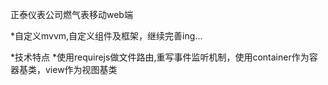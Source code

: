 正泰仪表公司燃气表移动web端

*自定义mvvm,自定义组件及框架，继续完善ing...

*技术特点
*使用requirejs做文件路由,重写事件监听机制，使用container作为容器基类，view作为视图基类

